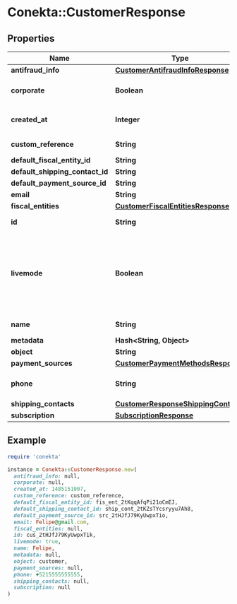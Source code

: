 # Conekta::CustomerResponse

## Properties

| Name | Type | Description | Notes |
| ---- | ---- | ----------- | ----- |
| **antifraud_info** | [**CustomerAntifraudInfoResponse**](CustomerAntifraudInfoResponse.md) |  | [optional] |
| **corporate** | **Boolean** | true if the customer is a company | [optional] |
| **created_at** | **Integer** | Creation date of the object |  |
| **custom_reference** | **String** | Custom reference | [optional] |
| **default_fiscal_entity_id** | **String** |  | [optional] |
| **default_shipping_contact_id** | **String** |  | [optional] |
| **default_payment_source_id** | **String** |  | [optional] |
| **email** | **String** |  | [optional] |
| **fiscal_entities** | [**CustomerFiscalEntitiesResponse**](CustomerFiscalEntitiesResponse.md) |  | [optional] |
| **id** | **String** | Customer&#39;s ID |  |
| **livemode** | **Boolean** | true if the object exists in live mode or the value false if the object exists in test mode |  |
| **name** | **String** | Customer&#39;s name |  |
| **metadata** | **Hash&lt;String, Object&gt;** |  | [optional] |
| **object** | **String** |  |  |
| **payment_sources** | [**CustomerPaymentMethodsResponse**](CustomerPaymentMethodsResponse.md) |  | [optional] |
| **phone** | **String** | Customer&#39;s phone number | [optional] |
| **shipping_contacts** | [**CustomerResponseShippingContacts**](CustomerResponseShippingContacts.md) |  | [optional] |
| **subscription** | [**SubscriptionResponse**](SubscriptionResponse.md) |  | [optional] |

## Example

```ruby
require 'conekta'

instance = Conekta::CustomerResponse.new(
  antifraud_info: null,
  corporate: null,
  created_at: 1485151007,
  custom_reference: custom_reference,
  default_fiscal_entity_id: fis_ent_2tKqqAfqPi21oCmEJ,
  default_shipping_contact_id: ship_cont_2tKZsTYcsryyu7Ah8,
  default_payment_source_id: src_2tHJfJ79KyUwpxTio,
  email: Felipe@gmail.com,
  fiscal_entities: null,
  id: cus_2tHJfJ79KyUwpxTik,
  livemode: true,
  name: Felipe,
  metadata: null,
  object: customer,
  payment_sources: null,
  phone: +5215555555555,
  shipping_contacts: null,
  subscription: null
)
```

